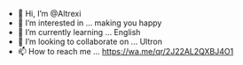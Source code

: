 - 👋 Hi, I’m @Altrexi
- 👀 I’m interested in ... making you happy
- 🌱 I’m currently learning ... English
- 💞️ I’m looking to collaborate on ... Ultron
- 📫 How to reach me ...
https://wa.me/qr/2J22AL2QXBJ4O1
<!---
Altrexi/Altrexi is a ✨ special ✨ repository because its `README.md` (this file) appears on your GitHub profile.
You can click the Preview link to take a look at your changes.
--->
